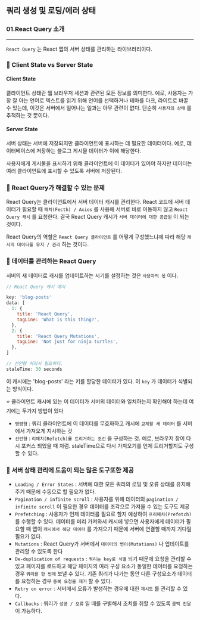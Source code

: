 ## 쿼리 생성 및 로딩/에러 상태
### 01.React Query 소개
---------------------------------------------

`React Query` 는 React 앱의 서버 상태를 관리하는 라이브러리이다.

### 📌 Client State vs Server State

#### Client State

클라이언트 상태란 웹 브라우저 세션과 관련된 모든 정보를 의미한다.
예로, 사용자는 가장 잘 아는 언어로 텍스트를 읽기 위해 언어를 선택하거나
테마를 다크, 라이트로 바꿀 수 있는데, 이것은 서버에서 일어나는 일과는 아무 관련이 없다.
단순히 `사용자의 상태` 를 추적하는 것 뿐이다.

#### Server State

서버 상태는 서버에 저장되지만
클라이언트에 표시하는 데 필요한 데이터이다.
예로, 데이터베이스에 저장하는 블로그 게시물 데이터가 이에 해당한다.

사용자에게 게시물을 표시하기 위해 클라이언트에 이 데이터가 있어야 하지만
데이터는 여러 클라이언트에 표시할 수 있도록 서버에 저장된다.

### 📌 React Query가 해결할 수 있는 문제

React Query는 클라이언트에서 서버 데이터 캐시를 관리한다.
React 코드에 서버 데이터가 필요할 때 
`패치(Fecth) / Axios` 를 사용해 서버로 바로 이동하지 않고 `React Query 캐시` 를 요청한다.
결국 React Query 캐시가 `서버 데이터에 대한 공급원` 이 되는것이다.

React Query의 역할은 
`React Query 클라이언트` 를 어떻게 구성했느냐에 따라 해당 `캐시의 데이터를 유지 / 관리` 하는 것이다.

 ### 📌 데이터를 관리하는 React Query
 
 서버의 새 데이터로 캐시를 업데이트하는 시기를 설정하는 것은 `사용자의 몫` 이다.
 
```js
// React Query 캐시 예시

key: 'blog-posts'
data: [
  1: {
    title: 'React Query',
    tagLine: 'What is this thing?',
  },
  2: {
    title: 'React Query Mutations',
    tagLine: 'Not just for ninja turtles',
  },
]

// 선언형 처리시 필요하다.
staleTime: 30 seconds
```

이 캐시에는 'blog-posts' 라는 키를 할당한 데이터가 있다.
이 `key` 가 데이터가 식별되는 방식이다.

⭐️ 클라이언트 캐시에 있는 이 데이터가 서버의 데이터와 일치하는지 확인해야 하는데
여기에는 두가지 방법이 있다

- `명령형` : 쿼리 클라이언트에 이 데이터를 무효화하고 캐시에 `교체할 새 데이터` 를 서버에서 가져오게 지시하는 것
- `선언형` : `리패치(Refetch)를 트리거하는 조건` 을 구성하는 것. 예로, 브라우저 창이 다시 포커스 되었을 때 처럼. staleTime으로 다시 가져오기를 언제 트리거할지도 구성할 수 있다.

### 📌 서버 상태 관리에 도움이 되는 많은 도구또한 제공

- `Loading / Error States` : 서버에 대한 모든 쿼리의 로딩 및 오류 상태를 유지해주기 때문에 수동으로 할 필요가 없다.
- `Pagination / infinite scroll` : 사용자를 위해 데이터의 `pagination / infinite scroll` 이 필요한 경우 데이터를 조각으로 가져올 수 있는 도구도 제공
- `Prefetching` : 사용자가 언제 데이터를 필요로 할지 예상하여 `프리패치(Prefetch)` 를 수행할 수 있다. 데이터를 미리 가져와서 캐시에 넣으면 사용자에게 데이터가 필요할 때 앱이 `캐시에서 해당 데이터` 를 가져오기 때문에 서버에 연결할 때까지 기다릴 필요가 없다.
- `Mutations` : React Query가 서버에서 `데이터의 변이(Mutations)` 나 업데이트를 관리할 수 있도록 한다
- `De-duplication of requests` : `쿼리는 key로 식별` 되기 때문에 요청을 관리할 수 있고 페이지를 로드하고 해당 페이지의 여러 구성 요소가 동일한 데이터를 요청하는 경우 `쿼리를 한 번에` 보낼 수 있다. 기존 쿼리가 나가는 동안 다른 구성요소가 데이터를 요청하는 경우 `중복 요청을 제거` 할 수 있다.
- `Retry on error` : 서버에서 오류가 발생하는 경우에 대한 `재시도` 를 관리할 수 있다.
- `Callbacks` : 쿼리가 `성공 / 오류` 일 때를 구별해서 조치를 취할 수 있도록 `콜백 전달` 이 가능하다.